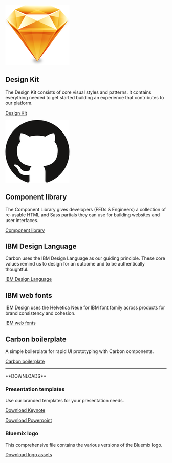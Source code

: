 ![Sketch](images/resources-1.png) 
## Design Kit
The Design Kit consists of core visual styles and patterns. It contains everything needed to get started building an experience that contributes to our platform.

[Design Kit]()


![GitHub](images/resources-2.png)
## Component library
The Component Library gives developers (FEDs & Engineers) a collection of re-usable HTML and Sass partials they can use for building websites and user interfaces.

[Component library]()


## IBM Design Language
Carbon uses the IBM Design Language as our guiding principle. These core values remind us to design for an outcome and to be authentically thoughtful.

[IBM Design Language](https://www.ibm.com/design/language/)

## IBM web fonts
IBM Design uses the Helvetica Neue for IBM font family across products for brand consistency and cohesion.

[IBM web fonts]()

## Carbon boilerplate
A simple boilerplate for rapid UI prototyping with Carbon components.

[Carbon boilerplate](https://carbon-boilerplate.mybluemix.net/)

<hr> 
**DOWNLOADS**

<!-- all are styled as secondary buttons --> 

### Presentation templates
Use our branded templates for your presentation needs.

[Download Keynote]()

[Download Powerpoint]()

### Bluemix logo
This comprehensive file contains the various versions of the Bluemix logo.

[Download logo assets]()

